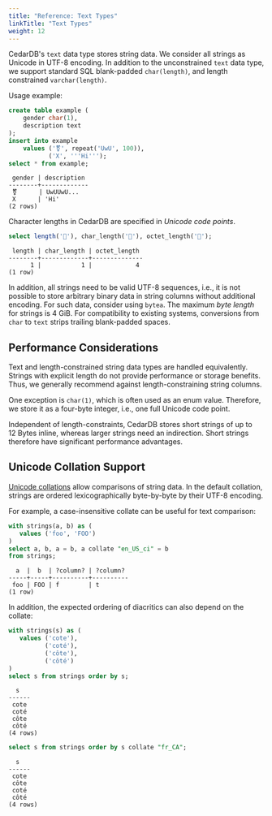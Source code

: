 ```yaml
---
title: "Reference: Text Types"
linkTitle: "Text Types"
weight: 12
---
```


CedarDB's `text` data type stores string data.
We consider all strings as Unicode in UTF-8 encoding.
In addition to the unconstrained `text` data type, we support standard SQL blank-padded 
`char(length)`, and length constrained `varchar(length)`.

Usage example:
```sql
create table example (
    gender char(1),
    description text
);
insert into example
    values ('⚧', repeat('UwU', 100)),
           ('X', '''Hi''');
select * from example;
```

```
 gender | description 
--------+-------------
 ⚧      | UwUUwU...
 X      | 'Hi'
(2 rows)
```


Character lengths in CedarDB are specified in *Unicode code points*.

```sql
select length('🍍'), char_length('🍍'), octet_length('🍍');
```

```
 length | char_length | octet_length 
--------+-------------+--------------
      1 |           1 |            4
(1 row)
```

In addition, all strings need to be valid UTF-8 sequences, i.e., it is not possible to store
arbitrary binary data in string columns without additional encoding.
For such data, consider using `bytea`.
The maximum *byte length* for strings is 4&nbsp;GiB.
For compatibility to existing systems, conversions from `char` to `text` strips trailing
blank-padded spaces.

## Performance Considerations
Text and length-constrained string data types are handled equivalently.
Strings with explicit length do not provide performance or storage benefits.
Thus, we generally recommend against length-constraining string columns.

One exception is `char(1)`, which is often used as an enum value.
Therefore, we store it as a four-byte integer, i.e., one full Unicode code point.

Independent of length-constraints, CedarDB stores short strings of up to 12&nbsp;Bytes
inline, whereas larger strings need an indirection.
Short strings therefore have significant performance advantages.

## Unicode Collation Support

[Unicode collations](https://en.wikipedia.org/wiki/Collation) allow comparisons of string data.
In the default collation, strings are ordered lexicographically byte-by-byte by their UTF-8 encoding.

For example, a case-insensitive collate can be useful for text comparison:
```sql
with strings(a, b) as (
   values ('foo', 'FOO')
)
select a, b, a = b, a collate "en_US_ci" = b
from strings;
```

```
  a  |  b  | ?column? | ?column? 
-----+-----+----------+----------
 foo | FOO | f        | t
(1 row)
```


In addition, the expected ordering of diacritics can also depend on the collate:
```sql
with strings(s) as (
   values ('cote'),
          ('coté'),
          ('côte'),
          ('côté')
)
select s from strings order by s;
```

```
  s
------
 cote
 coté
 côte
 côté
(4 rows)
```


```sql
select s from strings order by s collate "fr_CA";
```

```
  s
------
 cote
 côte
 coté
 côté
(4 rows)
```

